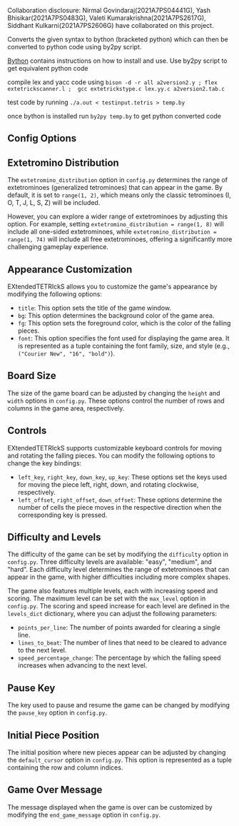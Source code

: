 Collaboration disclosure: Nirmal Govindaraj(2021A7PS04441G), Yash Bhisikar(2021A7PS0483G), Valeti Kumarakrishna(2021A7PS2617G), Siddhant Kulkarni(2021A7PS2606G) have collaborated on this project.

Converts the given syntax to bython (bracketed python) which can then be converted to python code using by2py script.

[Bython](https://github.com/mathialo/bython/tree/master) contains instructions on how to install and use. Use by2py script to get equivalent python code

compile lex and yacc code using `bison -d -r all a2version2.y ; flex extetrickscanner.l ;  gcc extetrickstype.c lex.yy.c a2version2.tab.c`

test code by running `./a.out < testinput.tetris > temp.by`

once bython is installed run `by2py temp.by` to get python converted code

## Config Options

## Extetromino Distribution

The `extetromino_distribution` option in `config.py` determines the range of extetrominoes (generalized tetrominoes) that can appear in the game. By default, it is set to `range(1, 2)`, which means only the classic tetrominoes (I, O, T, J, L, S, Z) will be included.

However, you can explore a wider range of extetrominoes by adjusting this option. For example, setting `extetromino_distribution = range(1, 8)` will include all one-sided extetrominoes, while `extetromino_distribution = range(1, 74)` will include all free extetrominoes, offering a significantly more challenging gameplay experience.

## Appearance Customization

EXtendedTETRIckS allows you to customize the game's appearance by modifying the following options:

- `title`: This option sets the title of the game window.
- `bg`: This option determines the background color of the game area.
- `fg`: This option sets the foreground color, which is the color of the falling pieces.
- `font`: This option specifies the font used for displaying the game area. It is represented as a tuple containing the font family, size, and style (e.g., `("Courier New", "16", "bold")`).

## Board Size

The size of the game board can be adjusted by changing the `height` and `width` options in `config.py`. These options control the number of rows and columns in the game area, respectively.

## Controls

EXtendedTETRIckS supports customizable keyboard controls for moving and rotating the falling pieces. You can modify the following options to change the key bindings:

- `left_key`, `right_key`, `down_key`, `up_key`: These options set the keys used for moving the piece left, right, down, and rotating clockwise, respectively.
- `left_offset`, `right_offset`, `down_offset`: These options determine the number of cells the piece moves in the respective direction when the corresponding key is pressed.

## Difficulty and Levels

The difficulty of the game can be set by modifying the `difficulty` option in `config.py`. Three difficulty levels are available: "easy", "medium", and "hard". Each difficulty level determines the range of extetrominoes that can appear in the game, with higher difficulties including more complex shapes.

The game also features multiple levels, each with increasing speed and scoring. The maximum level can be set with the `max_level` option in `config.py`. The scoring and speed increase for each level are defined in the `levels_dict` dictionary, where you can adjust the following parameters:

- `points_per_line`: The number of points awarded for clearing a single line.
- `lines_to_beat`: The number of lines that need to be cleared to advance to the next level.
- `speed_percentage_change`: The percentage by which the falling speed increases when advancing to the next level.

## Pause Key

The key used to pause and resume the game can be changed by modifying the `pause_key` option in `config.py`.

## Initial Piece Position

The initial position where new pieces appear can be adjusted by changing the `default_cursor` option in `config.py`. This option is represented as a tuple containing the row and column indices.

## Game Over Message

The message displayed when the game is over can be customized by modifying the `end_game_message` option in `config.py`.
